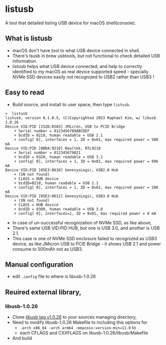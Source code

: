 # listusb
A tool that detailed listing USB device for macOS shell(console).

## What is listusb
* macOS don't have tool to what USB device connected in shell.
* There's lsusb in brew usbtools, but not functional to check detailed USB information.
* listusb helps what USB device connected, and help to correctly identified to my macOS as real device supported speed - specially NVMe SSD devices easily not recognized to USB2 rather than USB3 ! 

## Easy to read
* Build source, and install to user space, then type `listusb`.
```
>  listusb
listusb, version 0.1.0.5, (C)Copyrighted 2023 Raphael Kim, w/ libusb 1.0.26
Device VID:PID [152D:0583] JMicron, USB to PCIE Bridge
    + Serial number = 0123456789ABCDEF
    + bcdID = 0210, human readable = USB 2.1
    + config[ 0], interfaces = 1, ID = 0x01, max required power = 500 mA
Device VID:PID [0BDA:9210] Realtek, RTL9210
    + Serial number = 012345679021
    + bcdID = 0320, human readable = USB 3.2
    + config[ 0], interfaces = 1, ID = 0x01, max required power = 896 mA
Device VID:PID [05E3:0610] GenesysLogic, USB2.0 Hub
    + (SN not found)
    + CLASS = HUB device
    + bcdID=0210, human readable = USB 2.1
    + config[ 0], interfaces = 1, ID = 0x01, max required power = 100 mA
Device VID:PID [05E3:0612] GenesysLogic, USB3.0 Hub
    + (SN not found)
    + CLASS = HUB device
    + bcdID = 0300, human readable = USB 3.0
    + config[ 0], interfaces=1, ID = 0x01, max required power = 0 mA
```
* In case of un-successful recognization of NVMe SSD, as like above,
* There's same USB VID:PID HUB, but one is USB 3.0, and another is USB 2.1.
* This case is one of NVMe SSD enclosure failed to recognized as USB3 device, as like JMicron USB to PCIE Bridge - it shows USB 2.1 and power consume to 500mAh not as USB3.

## Manual configuration
* edit `.config` file to where is libusb-1.0.26

## Reuired external library,
### libusb-1.0.26
* Clone [libusb tag v1.0.26](https://github.com/libusb/libusb/tree/v1.0.26) to your sources managing directory,
* Need to modify libusb-1.0.26 Makefile to including this options for 
    - `-arch x86_64 -arch arm64 -mmacosx-version-min=11.0` to 
	- each CFLAGS and CXXFLAGS on libusb-1.0.26/libusb/Makefile
* And build

